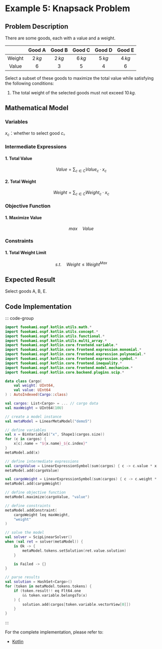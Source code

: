 # Example 5: Knapsack Problem

## Problem Description

There are some goods, each with a value and a weight.

|        | Good A  | Good B  | Good C  | Good D  | Good E  |
| :----: | :-----: | :-----: | :-----: | :-----: | :-----: |
| Weight | $2\,kg$ | $2\,kg$ | $6\,kg$ | $5\,kg$ | $4\,kg$ |
| Value  |   $6$   |   $3$   |   $5$   |   $4$   |   $6$   |

Select a subset of these goods to maximize the total value while satisfying the following conditions:

1. The total weight of the selected goods must not exceed $10\,kg$.

## Mathematical Model

### Variables 

$x_{c}$：whether to select good $c$。

### Intermediate Expressions

#### 1. Total Value

$$
Value = \sum_{c \in C}Value_{c} \cdot x_{c}
$$

#### 2. Total Weight

$$
Weight = \sum_{c \in C}Weight_{c} \cdot x_{c}
$$

### Objective Function

#### 1. Maximize Value

$$
max \quad Value
$$

### Constraints

#### 1. Total Weight Limit

$$
s.t. \quad Weight \leq Weight^{Max}
$$

## Expected Result

Select goods A, B, E.

## Code Implementation

::: code-group

```kotlin
import fuookami.ospf.kotlin.utils.math.*
import fuookami.ospf.kotlin.utils.concept.*
import fuookami.ospf.kotlin.utils.functional.*
import fuookami.ospf.kotlin.utils.multi_array.*
import fuookami.ospf.kotlin.core.frontend.variable.*
import fuookami.ospf.kotlin.core.frontend.expression.monomial.*
import fuookami.ospf.kotlin.core.frontend.expression.polynomial.*
import fuookami.ospf.kotlin.core.frontend.expression.symbol.*
import fuookami.ospf.kotlin.core.frontend.inequality.*
import fuookami.ospf.kotlin.core.frontend.model.mechanism.*
import fuookami.ospf.kotlin.core.backend.plugins.scip.*

data class Cargo(
    val weight: UInt64,
    val value: UInt64
) : AutoIndexed(Cargo::class)

val cargos: List<Cargo> = ... // cargo data
val maxWeight = UInt64(10U)

// create a model instance
val metaModel = LinearMetaModel("demo5")

// define variables
val x = BinVariable1("x", Shape1(cargos.size))
for (c in cargos) {
    x[c].name = "${x.name}_${c.index}"
}
metaModel.add(x)

// define intermediate expressions
val cargoValue = LinearExpressionSymbol(sum(cargos) { c -> c.value * x[c] }, "value")
metaModel.add(cargoValue)

val cargoWeight = LinearExpressionSymbol(sum(cargos) { c -> c.weight * x[c] }, "weight")
metaModel.add(cargoWeight)

// define objective function
metaModel.maximize(cargoValue, "value")

// define constraints
metaModel.addConstraint(
    cargoWeight leq maxWeight,
    "weight"
)

// solve the model
val solver = ScipLinearSolver()
when (val ret = solver(metaModel)) {
    is Ok -> {
        metaModel.tokens.setSolution(ret.value.solution)
    }

    is Failed -> {}
}

// parse results
val solution = HashSet<Cargo>()
for (token in metaModel.tokens.tokens) {
    if (token.result!! eq Flt64.one
        && token.variable.belongsTo(x)
    ) {
        solution.add(cargos[token.variable.vectorView[0]])
    }
}
```

:::

For the complete implementation, please refer to:

- [Kotlin](https://github.com/fuookami/ospf/blob/main/examples/ospf-kotlin-example/src/main/fuookami/ospf/kotlin/example/core_demo/Demo5.kt)
